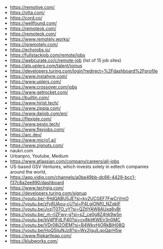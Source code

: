 -	https://remotive.com/
-	https://otta.com/
-	https://cord.co/
-	https://wellfound.com/
-	https://remoteok.com/
-	https://remoteok.com/
-	https://www.remotely.works/
-	https://jsremotely.com/
-	https://echojobs.io/
-	https://fullstackjob.com/remote/jobs
-	https://webcurate.co/c/remote-job (list of 15 job sites)
-	https://ats.uplers.com/talent/joinus
-	https://developers.turing.com/login?redirect=%2Fdashboard%2Fprofile
-   https://www.instahyre.com/
-   https://www.uplers.com/
-	https://www.crossover.com/jobs
-	https://www.getrocket.com/
-	https://builtin.com/
-	https://www.hirist.tech/
-	https://www.zippia.com/
-	https://www.daijob.com/en/
-	https://flexiple.com/
-	https://www.pesto.tech/
-	https://www.flexjobs.com/
-	https://arc.dev/
-	https://www.micro1.ai/
-	https://www.zignuts.com/
-	naukri.com
-	Urbanpro, Youtube, Medium
-	https://www.atlassian.com/company/careers/all-jobs
-	US-based GSV Ventures, which invests solely in edtech companies around the world,
-	https://app.vidiq.com/channels/a0be49bb-dc66-4429-bcc1-f37c8a2ee890/dashboard
-   https://www.techgig.com/
-   https://developers.turing.com/signup
- https://youtu.be/-fHdQABU5JE?si=ky2UCGEF7FwCrVmO
- https://youtu.be/zfy8UAou-cU?si=P4LgjONf0_NZqklF
- https://youtu.be/JvzjT07O_yY?si=QZtIYAW8AUxq8vBt
- https://youtu.be/_m-rlZFwy-g?si=s2_ce0g8Z4hk9w5n
- https://youtu.be/bVdf1FdLP40?si=cv8kitKWEjr3n0MC
- https://youtu.be/VDr08j2OlEM?si=B4WkvHjORkBIH08Q
- https://youtu.be/HoQ5iluNJz8?si=Wx2IguILqoQarH5w
- https://www.flipkartleap.com/
- https://klubworks.com/
